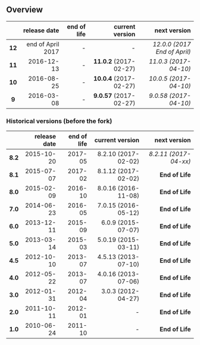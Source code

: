 ## Overview

|        | release date      | end of life | current version         | next version
|:------:|------------------:|------------:|------------------------:|---------------------:
| **12** | end of April 2017 | *-*         | *-*                     | *12.0.0 (2017 End of April)*
| **11** | 2016-12-13        | *-*         | **11.0.2** (2017-02-27) | *11.0.3 (2017-04-10)*
| **10** | 2016-08-25        | *-*         | **10.0.4** (2017-02-27) | *10.0.5 (2017-04-10)*
| **9**  | 2016-03-08        | *-*         | **9.0.57** (2017-02-27) | *9.0.58 (2017-04-10)*


### Historical versions (before the fork)
|          | release date   | end of life | current version         | next version
|:--------:|---------------:|------------:|------------------------:|---------------------:
| **8.2**  | 2015-10-20     | 2017-05     | 8.2.10 (2017-02-02)      | *8.2.11 (2017-04-xx)*
| **8.1**  | 2015-07-07     | 2017-02     | 8.1.12 (2017-02-02)     | **End of Life**
| **8.0**  | 2015-02-09     | 2016-10     | 8.0.16 (2016-11-08)     | **End of Life**
| **7.0**  | 2014-06-23     | 2016-05     | 7.0.15 (2016-05-12)     | **End of Life**
| **6.0**  | 2013-12-11     | 2015-09     | 6.0.9 (2015-07-07)      | **End of Life**
| **5.0**  | 2013-03-14     | 2015-03     | 5.0.19 (2015-03-11)     | **End of Life**
| **4.5**  | 2012-10-10     | 2013-07     | 4.5.13 (2013-07-10)     | **End of Life**
| **4.0**  | 2012-05-22     | 2013-07     | 4.0.16 (2013-07-06)     | **End of Life**
| **3.0**  | 2012-01-31     | 2012-04     | 3.0.3 (2012-04-27)      | **End of Life**
| **2.0**  | 2011-10-11     | 2012-01     | *-*                     | **End of Life**
| **1.0**  | 2010-06-24     | 2011-10     | *-*                     | **End of Life**
